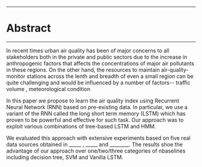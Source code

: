-------
# Abstract
-----

<p> 
In  recent times urban air quality has been of major concerns to all stakeholders both in the private and public sectors due to the increase in anthropogenic factors that affects the concentrations of major air pollutants in these regions. On the other hand,  the resources to maintain air-quality-monitor stations across the lenth and breadth of even a small region can be quite challenging and would be influenced by a number of factors-- traffic volume , meteorological condition </p>
<p> In this paper we propose to learn  the air quality index using Recurrent Neural Network (RNN) based on pre-existing data. In particular, we use a variant of the RNN called the long short term memory (LSTM) which has proven to be powerful and effective for such task. Our approach was to exploit various combinations of tree-based LSTM and HMM.    </p>
<p> 

We evaluated this approach with extensive experiments based on five real data sources obtained in _____ , _____ and ________. The results shoe the advantage of our approach over one/two/three categories  of nbaselines including decision tree, SVM and Vanilla LSTM.

</p>
